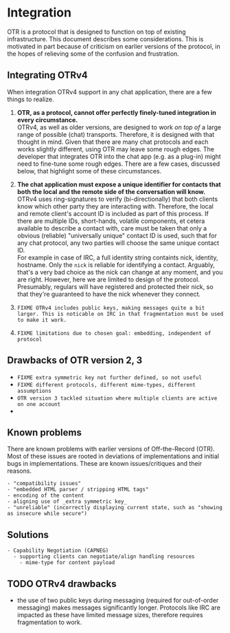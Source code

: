 # Integration

OTR is a protocol that is designed to function on top of existing infrastructure. This document describes some considerations. This is motivated in part because of criticism on earlier versions of the protocol, in the hopes of relieving some of the confusion and frustration.

## Integrating OTRv4

When integration OTRv4 support in any chat application, there are a few things to realize.

1.  __OTR, as a protocol, cannot offer perfectly finely-tuned integration in every circumstance.__  
    OTRv4, as well as older versions, are designed to work _on top of_ a large range of possible (chat) transports. Therefore, it is designed with that thought in mind. Given that there are many chat protocols and each works slightly different, using OTR may leave some rough edges. The developer that integrates OTR into the chat app (e.g. as a plug-in) might need to fine-tune some rough edges. There are a few cases, discussed below, that highlight some of these circumstances.

1.  __The chat application must expose a unique identifier for contacts that both the local and the remote side of the conversation will know.__  
    OTRv4 uses ring-signatures to verify (bi-directionally) that both clients know which other party they are interacting with. Therefore, the local and remote client's account ID is included as part of this process. If there are multiple IDs, short-hands, volatile components, et cetera available to describe a contact with, care must be taken that only a obvious (reliable) "universally unique" contact ID is used, such that for any chat protocol, any two parties will choose the same unique contact ID.  
    For example in case of IRC, a full identity string containts nick, identity, hostname. Only the `nick` is reliable for identifying a contact. Arguably, that's a very bad choice as the nick can change at any moment, and you are right. However, here we are limited to design of the protocol. Presumably, regulars will have registered and protected their nick, so that they're guaranteed to have the nick whenever they connect.

1.  `FIXME OTRv4 includes public keys, making messages quite a bit larger. This is noticable on IRC in that fragmentation must be used to make it work.`

1.  `FIXME limitations due to chosen goal: embedding, independent of protocol`

## Drawbacks of OTR version 2, 3

- `FIXME extra symmetric key not further defined, so not useful`
- `FIXME different protocols, different mime-types, different assumptions`
- `OTR version 3 tackled situation where multiple clients are active on one account`
- 

## Known problems

There are known problems with earlier versions of Off-the-Record (OTR). Most of these issues are rooted in deviations of implementations and initial bugs in implementations. These are known issues/critiques and their reasons.

```FIXME
- "compatibility issues"
- "embedded HTML parser / stripping HTML tags"
- encoding of the content
- aligning use of _extra symmetric key_
- "unreliable" (incorrectly displaying current state, such as "showing as insecure while secure")
```

## Solutions

```FIXME
- Capability Negotiation (CAPNEG)
  - supporting clients can negotiate/align handling resources
    - mime-type for content payload
```

## TODO OTRv4 drawbacks

- the use of two public keys during messaging (required for out-of-order messaging) makes messages significantly longer. Protocols like IRC are impacted as these have limited message sizes, therefore requires fragmentation to work.
